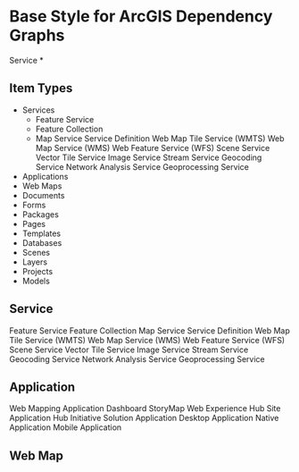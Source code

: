# Base Style for ArcGIS Dependency Graphs

Service
* 

## Item Types
- Services
  - Feature Service
  - Feature Collection
  - Map Service
Service Definition
Web Map Tile Service (WMTS)
Web Map Service (WMS)
Web Feature Service (WFS)
Scene Service
Vector Tile Service
Image Service
Stream Service
Geocoding Service
Network Analysis Service
Geoprocessing Service
- Applications
- Web Maps
- Documents
- Forms
- Packages
- Pages
- Templates
- Databases
- Scenes
- Layers
- Projects
- Models

## Service
Feature Service
Feature Collection
Map Service
Service Definition
Web Map Tile Service (WMTS)
Web Map Service (WMS)
Web Feature Service (WFS)
Scene Service
Vector Tile Service
Image Service
Stream Service
Geocoding Service
Network Analysis Service
Geoprocessing Service

## Application
Web Mapping Application
Dashboard
StoryMap
Web Experience
Hub Site Application
Hub Initiative
Solution
Application
Desktop Application
Native Application
Mobile Application


## Web Map

## 
